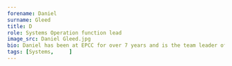 ```yaml
---
forename: Daniel
surname: Gleed
title: D
role: Systems Operation function lead
image_src: Daniel Gleed.jpg
bio: Daniel has been at EPCC for over 7 years and is the team leader of the HPC system administrators who build, support and deliver the ARCHER2 service in addition to the underpinning infrastructure. Daniel and the team also look after a number of other diverse HPC systems within the ACF.
tags: [Systems,     ] 
---
```

